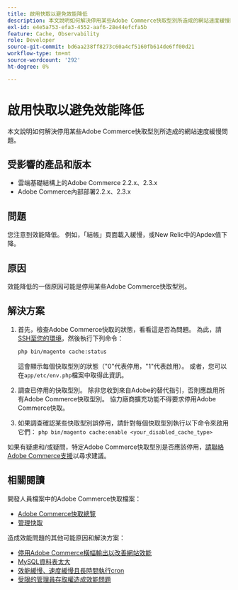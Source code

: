 ```yaml
---
title: 啟用快取以避免效能降低
description: 本文說明如何解決停用某些Adobe Commerce快取型別所造成的網站速度緩慢問題。
exl-id: e4e5a753-efa3-4552-aaf6-28e44efcfa5b
feature: Cache, Observability
role: Developer
source-git-commit: bd6aa238ff8273c60a4cf5160fb614de6ff00d21
workflow-type: tm+mt
source-wordcount: '292'
ht-degree: 0%

---
```


# 啟用快取以避免效能降低

本文說明如何解決停用某些Adobe Commerce快取型別所造成的網站速度緩慢問題。

## 受影響的產品和版本

* 雲端基礎結構上的Adobe Commerce 2.2.x、2.3.x
* Adobe Commerce內部部署2.2.x、2.3.x

## 問題

您注意到效能降低。 例如，「結帳」頁面載入緩慢，或New Relic中的Apdex值下降。

## 原因

效能降低的一個原因可能是停用某些Adobe Commerce快取型別。

## 解決方案

1. 首先，檢查Adobe Commerce快取的狀態，看看這是否為問題。 為此，請[SSH至您的環境](https://experienceleague.adobe.com/zh-hant/docs/commerce-cloud-service/user-guide/develop/secure-connections#ssh)，然後執行下列命令：

   ```bash
   php bin/magento cache:status
   ```

   這會顯示每個快取型別的狀態（&quot;0&quot;代表停用，&quot;1&quot;代表啟用）。 或者，您可以在`app/etc/env.php`檔案中取得此資訊。

1. 調查已停用的快取型別。 除非您收到來自Adobe的替代指引，否則應啟用所有Adobe Commerce快取型別。 協力廠商擴充功能不得要求停用Adobe Commerce快取。
1. 如果調查確認某些快取型別誤停用，請針對每個快取型別執行以下命令來啟用它們： `php bin/magento cache:enable <your_disabled_cache_type>`

如果有疑慮和/或疑問，特定Adobe Commerce快取型別是否應該停用，[請聯絡Adobe Commerce支援](/help/help-center-guide/help-center/magento-help-center-user-guide.md#submit-ticket)以尋求建議。

## 相關閱讀

開發人員檔案中的Adobe Commerce快取檔案：

* [Adobe Commerce快取總覽](https://developer.adobe.com/commerce/frontend-core/guide/caching/)
* [管理快取](https://experienceleague.adobe.com/zh-hant/docs/commerce-operations/configuration-guide/cli/manage-cache)

造成效能問題的其他可能原因和解決方案：

* [停用Adobe Commerce橫幅輸出以改善網站效能](https://experienceleague.adobe.com/zh-hant/docs/experience-cloud-kcs/kbarticles/ka-26909)
* [MySQL資料表太大](https://experienceleague.adobe.com/zh-hant/docs/experience-cloud-kcs/kbarticles/ka-26945)
* [效能緩慢、速度緩慢且長時間執行cron](/help/troubleshooting/miscellaneous/slow-performance-slow-and-long-running-crons.md)
* [受限的管理員存取權造成效能問題](/help/troubleshooting/miscellaneous/restricted-admin-access-causing-performance-issues.md)
